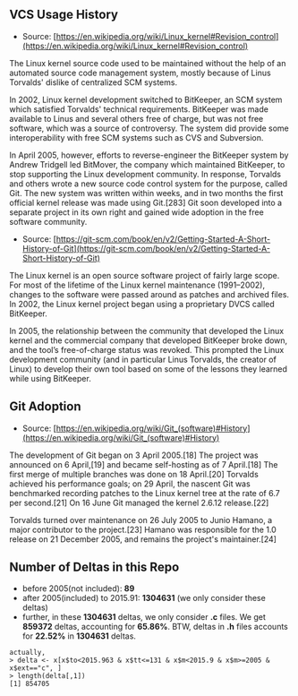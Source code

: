## VCS Usage History
- Source: [https://en.wikipedia.org/wiki/Linux_kernel#Revision_control](https://en.wikipedia.org/wiki/Linux_kernel#Revision_control)

The Linux kernel source code used to be maintained without the help of an automated source code management system, mostly because of Linus Torvalds' dislike of centralized SCM systems.

In 2002, Linux kernel development switched to BitKeeper, an SCM system which satisfied Torvalds' technical requirements. BitKeeper was made available to Linus and several others free of charge, but was not free software, which was a source of controversy. The system did provide some interoperability with free SCM systems such as CVS and Subversion.

In April 2005, however, efforts to reverse-engineer the BitKeeper system by Andrew Tridgell led BitMover, the company which maintained BitKeeper, to stop supporting the Linux development community. In response, Torvalds and others wrote a new source code control system for the purpose, called Git. The new system was written within weeks, and in two months the first official kernel release was made using Git.[283] Git soon developed into a separate project in its own right and gained wide adoption in the free software community.

- Source: [https://git-scm.com/book/en/v2/Getting-Started-A-Short-History-of-Git](https://git-scm.com/book/en/v2/Getting-Started-A-Short-History-of-Git)

The Linux kernel is an open source software project of fairly large scope. For most of the lifetime of the Linux kernel maintenance (1991–2002), changes to the software were passed around as patches and archived files. In 2002, the Linux kernel project began using a proprietary DVCS called BitKeeper.

In 2005, the relationship between the community that developed the Linux kernel and the commercial company that developed BitKeeper broke down, and the tool’s free-of-charge status was revoked. This prompted the Linux development community (and in particular Linus Torvalds, the creator of Linux) to develop their own tool based on some of the lessons they learned while using BitKeeper. 

## Git Adoption
- Source: [https://en.wikipedia.org/wiki/Git_(software)#History](https://en.wikipedia.org/wiki/Git_(software)#History)

The development of Git began on 3 April 2005.[18] The project was announced on 6 April,[19] and became self-hosting as of 7 April.[18] The first merge of multiple branches was done on 18 April.[20] Torvalds achieved his performance goals; on 29 April, the nascent Git was benchmarked recording patches to the Linux kernel tree at the rate of 6.7 per second.[21] On 16 June Git managed the kernel 2.6.12 release.[22]

Torvalds turned over maintenance on 26 July 2005 to Junio Hamano, a major contributor to the project.[23] Hamano was responsible for the 1.0 release on 21 December 2005, and remains the project's maintainer.[24]

## Number of Deltas in this Repo
- before 2005(not included): **89**
- after 2005(included) to 2015.91: **1304631** (we only consider these deltas)
- further, in these **1304631** deltas, we only consider **.c** files. We get **859372** deltas, accounting for **65.86%**. BTW, deltas in **.h** files accounts for **22.52%** in **1304631** deltas. 

```
actually,
> delta <- x[x$to<2015.963 & x$tt<=131 & x$m<2015.9 & x$m>=2005 & x$ext=="c", ]
> length(delta[,1])
[1] 854705
```
